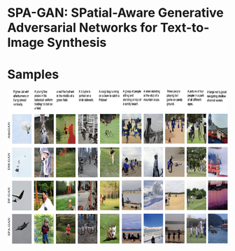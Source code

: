 # SPA-GAN: SPatial-Aware Generative Adversarial Networks for Text-to-Image Synthesis


# Samples
<img src="results.jpeg" width="770px" height="352px"/>



